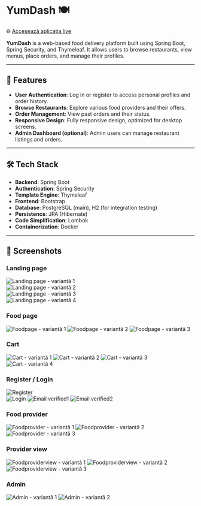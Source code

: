 # YumDash 🍽️

🌐 [Accesează aplicația live](https://yumdash.onrender.com)

**YumDash** is a web-based food delivery platform built using Spring Boot, Spring Security, and Thymeleaf. It allows users to browse restaurants, view menus, place orders, and manage their profiles.

---

## 🚀 Features

- **User Authentication**: Log in or register to access personal profiles and order history.
- **Browse Restaurants**: Explore various food providers and their offers.
- **Order Management**: View past orders and their status.
- **Responsive Design**: Fully responsive design, optimized for desktop screens.
- **Admin Dashboard (optional)**: Admin users can manage restaurant listings and orders.

---

## 🛠️ Tech Stack

- **Backend**: Spring Boot
- **Authentication**: Spring Security
- **Template Engine**: Thymeleaf
- **Frontend**: Bootstrap
- **Database**: PostgreSQL (main), H2 (for integration testing)
- **Persistence**: JPA (Hibernate)
- **Code Simplification**: Lombok
- **Containerization**: Docker

---

## 📸 Screenshots

### Landing page
![Landing page - variantă 1](screenshots/homepage.png)  
![Landing page - variantă 2](screenshots/homepage4.png)  
![Landing page - variantă 3](screenshots/homepage3.png)  
![Landing page - variantă 4](screenshots/homepage2.png)


### Food page
![Foodpage - variantă 1](screenshots/foodpage.png)
![Foodpage - variantă 2](screenshots/foodpage2.png)
![Foodpage - variantă 3](screenshots/foodpage3.png)

### Cart
![Cart - variantă 1](screenshots/cart1.png)
![Cart - variantă 2](screenshots/cart2.png)
![Cart - variantă 3](screenshots/cart3.png)
![Cart - variantă 4](screenshots/onlinepayment.png)

### Register / Login
![Register](screenshots/register.png)  
![Login](screenshots/login.png)
![Email verified1](screenshots/emailverification.png)
![Email verified2](screenshots/emailverification2.png)

### Food provider
![Foodprovider - variantă 1](screenshots/restaurant1.png)
![Foodprovider - variantă 2](screenshots/restaurant2.png)
![Foodprovider - variantă 3](screenshots/restaurant3.png)

### Provider view
![Foodproviderview - variantă 1](screenshots/providerview1.png)
![Foodproviderview - variantă 2](screenshots/providerview2.png)
![Foodproviderview - variantă 3](screenshots/providerview3.png)

### Admin
![Admin - variantă 1](screenshots/adminview.png)
![Admin - variantă 2](screenshots/adminview2.png)



